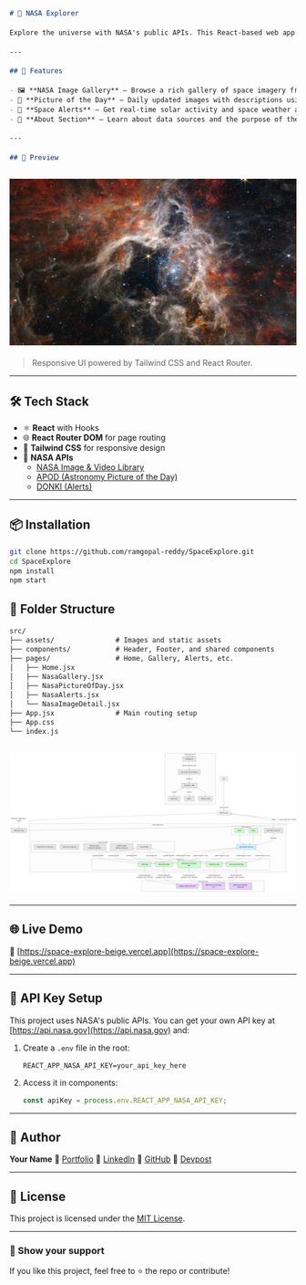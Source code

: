 ```markdown
# 🚀 NASA Explorer

Explore the universe with NASA's public APIs. This React-based web app lets you browse high-quality space images, get the Astronomy Picture of the Day, view live space weather alerts, and more — all in one beautifully styled interface.

---

## 🌌 Features

- 🖼️ **NASA Image Gallery** — Browse a rich gallery of space imagery from NASA.
- 📅 **Picture of the Day** — Daily updated images with descriptions using NASA's APOD API.
- 🚨 **Space Alerts** — Get real-time solar activity and space weather alerts.
- 🧠 **About Section** — Learn about data sources and the purpose of the project.

---

## 📸 Preview
```

## ![NASA Explorer Preview](./src/assets/Nasa-Space.png)

> Responsive UI powered by Tailwind CSS and React Router.

---

## 🛠️ Tech Stack

- ⚛️ **React** with Hooks
- 🌐 **React Router DOM** for page routing
- 🎨 **Tailwind CSS** for responsive design
- 🚀 **NASA APIs**
  - [NASA Image & Video Library](https://images.nasa.gov/)
  - [APOD (Astronomy Picture of the Day)](https://api.nasa.gov/)
  - [DONKI (Alerts)](https://api.nasa.gov/)

---

## 📦 Installation

```bash
git clone https://github.com/ramgopal-reddy/SpaceExplore.git
cd SpaceExplore
npm install
npm start
```

## 📁 Folder Structure

```
src/
├── assets/               # Images and static assets
├── components/           # Header, Footer, and shared components
├── pages/                # Home, Gallery, Alerts, etc.
│   ├── Home.jsx
│   ├── NasaGallery.jsx
│   ├── NasaPictureOfDay.jsx
│   ├── NasaAlerts.jsx
│   └── NasaImageDetail.jsx
├── App.jsx               # Main routing setup
├── App.css
└── index.js

```

## ![NASA Explorer Structure](./src/assets/NasaStructure.png)

---

## 🌐 Live Demo

🔗 [https://space-explore-beige.vercel.app](https://space-explore-beige.vercel.app)

---

## 🔑 API Key Setup

This project uses NASA's public APIs. You can get your own API key at [https://api.nasa.gov](https://api.nasa.gov) and:

1. Create a `.env` file in the root:

   ```env
   REACT_APP_NASA_API_KEY=your_api_key_here
   ```

2. Access it in components:

   ```js
   const apiKey = process.env.REACT_APP_NASA_API_KEY;
   ```

---

## 👤 Author

**Your Name**
🔗 [Portfolio](https://yourportfolio.com)
🔗 [LinkedIn](https://linkedin.com/in/ramgopal-reddy)
🔗 [GitHub](https://github.com/ramgopal-reddy)
🔗 [Devpost](https://devpost.com/redabothularamgopalreddy)

---

## 📃 License

This project is licensed under the [MIT License](LICENSE).

---

### 🌟 Show your support

If you like this project, feel free to ⭐️ the repo or contribute!

```

```

```

```
